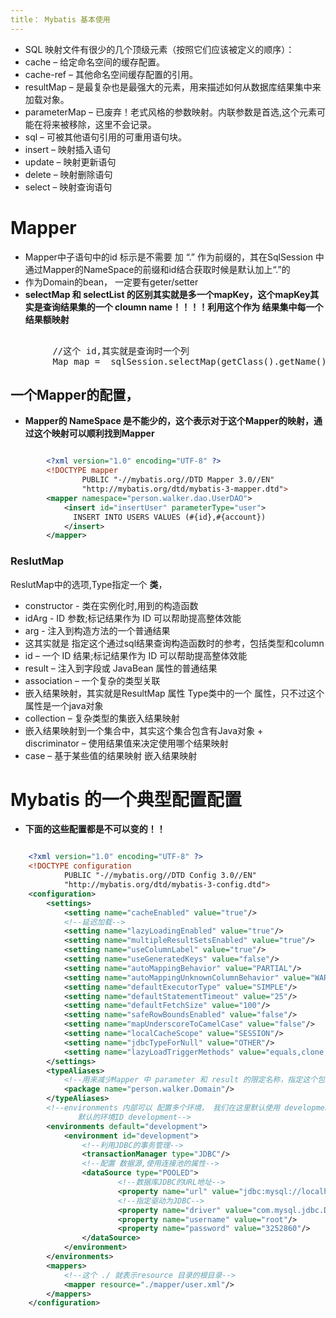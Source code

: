 ```yaml
---
title： Mybatis 基本使用
---
```



+ SQL 映射文件有很少的几个顶级元素（按照它们应该被定义的顺序）：
 + cache – 给定命名空间的缓存配置。
 + cache-ref – 其他命名空间缓存配置的引用。
 + resultMap – 是最复杂也是最强大的元素，用来描述如何从数据库结果集中来加载对象。
 + parameterMap – 已废弃！老式风格的参数映射。内联参数是首选,这个元素可能在将来被移除，这里不会记录。
 + sql – 可被其他语句引用的可重用语句块。
 + insert – 映射插入语句
 + update – 映射更新语句
 + delete – 映射删除语句
 + select – 映射查询语句


# Mapper 

+ Mapper中子语句中的id 标示是不需要 加 “.” 作为前缀的，其在SqlSession 中通过Mapper的NameSpace的前缀和id结合获取时候是默认加上“.”的
+ 作为Domain的bean， 一定要有geter/setter
+ **selectMap 和 selectList 的区别其实就是多一个mapKey，这个mapKey其实是查询结果集的一个 cloumn name！！！！利用这个作为 结果集中每一个结果额映射**

<pre>   
		//这个 id,其实就是查询时一个列 
		Map<String,Object> map =  sqlSession.selectMap(getClass().getName()+".selectUserContent",userID,"id");
</pre>



## 一个Mapper的配置， 


+ **Mapper的 NameSpace 是不能少的，这个表示对于这个Mapper的映射，通过这个映射可以顺利找到Mapper**

```XML 

		<?xml version="1.0" encoding="UTF-8" ?>
		<!DOCTYPE mapper
		        PUBLIC "-//mybatis.org//DTD Mapper 3.0//EN"
		        "http://mybatis.org/dtd/mybatis-3-mapper.dtd">
		<mapper namespace="person.walker.dao.UserDAO">
		    <insert id="insertUser" parameterType="user">
		      INSERT INTO USERS VALUES (#{id},#{account})
		    </insert>
		</mapper>
```

### ReslutMap

ReslutMap中的选项,Type指定一个 **类**，
 
 + constructor - 类在实例化时,用到的构造函数
  + idArg - ID 参数;标记结果作为 ID 可以帮助提高整体效能
  + arg - 注入到构造方法的一个普通结果
  + 这其实就是 指定这个通过sql结果查询构造函数时的参考，包括类型和column 
 + id – 一个 ID 结果;标记结果作为 ID 可以帮助提高整体效能
 + result – 注入到字段或 JavaBean 属性的普通结果
 + association – 一个复杂的类型关联
  + 嵌入结果映射，其实就是ResultMap 属性 Type类中的一个 属性，只不过这个属性是一个java对象
 + collection – 复杂类型的集嵌入结果映射 
  + 嵌入结果映射到一个集合中，其实这个集合包含有Java对象
 +　discriminator – 使用结果值来决定使用哪个结果映射
  + case – 基于某些值的结果映射 嵌入结果映射
	
# Mybatis 的一个典型配置配置

+ **下面的这些配置都是不可以变的！！**

```XML

	<?xml version="1.0" encoding="UTF-8" ?>
	<!DOCTYPE configuration
	        PUBLIC "-//mybatis.org//DTD Config 3.0//EN"
	        "http://mybatis.org/dtd/mybatis-3-config.dtd">
	<configuration>
	    <settings>
	        <setting name="cacheEnabled" value="true"/>
	        <!--延迟加载-->
	        <setting name="lazyLoadingEnabled" value="true"/>
	        <setting name="multipleResultSetsEnabled" value="true"/>
	        <setting name="useColumnLabel" value="true"/>
	        <setting name="useGeneratedKeys" value="false"/>
	        <setting name="autoMappingBehavior" value="PARTIAL"/>
	        <setting name="autoMappingUnknownColumnBehavior" value="WARNING"/>
	        <setting name="defaultExecutorType" value="SIMPLE"/>
	        <setting name="defaultStatementTimeout" value="25"/>
	        <setting name="defaultFetchSize" value="100"/>
	        <setting name="safeRowBoundsEnabled" value="false"/>
	        <setting name="mapUnderscoreToCamelCase" value="false"/>
	        <setting name="localCacheScope" value="SESSION"/>
	        <setting name="jdbcTypeForNull" value="OTHER"/>
	        <setting name="lazyLoadTriggerMethods" value="equals,clone,hashCode,toString"/>
	    </settings>
	    <typeAliases>
	        <!--用来减少Mapper 中 parameter 和 result 的限定名称，指定这个包以后，会使用 Bean 的首字母小写的非限定类名来作为它的别名 -->
	        <package name="person.walker.Domain"/>
	    </typeAliases>
	    <!--environments 内部可以 配置多个环境， 我们在这里默认使用 development 的 environment。
	           默认的环境ID development-->
	    <environments default="development">
	        <environment id="development">
	            <!--利用JDBC的事务管理-->
	            <transactionManager type="JDBC"/>
	            <!--配置 数据源,使用连接池的属性-->
	            <dataSource type="POOLED">
	                    <!--数据库JDBC的URL地址-->
	                    <property name="url" value="jdbc:mysql://localhost:3306/redisAction?useUnicode=true&amp;characterEncoding=utf8"/>
	                    <!--指定驱动为JDBC-->
	                    <property name="driver" value="com.mysql.jdbc.Driver"/>
	                    <property name="username" value="root"/>
	                    <property name="password" value="3252860"/>
	            </dataSource>
	        </environment>
	    </environments>
	    <mappers>
			<!--这个 ./ 就表示resource 目录的根目录-->
	        <mapper resource="./mapper/user.xml"/>
	    </mappers>
	</configuration>

```
